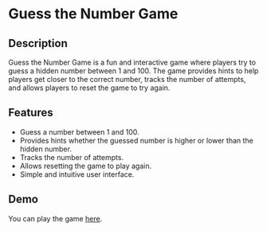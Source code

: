 # Guess the Number Game

## Description

Guess the Number Game is a fun and interactive game where players try to guess a hidden number between 1 and 100. The game provides hints to help players get closer to the correct number, tracks the number of attempts, and allows players to reset the game to try again.

## Features

- Guess a number between 1 and 100.
- Provides hints whether the guessed number is higher or lower than the hidden number.
- Tracks the number of attempts.
- Allows resetting the game to play again.
- Simple and intuitive user interface.

## Demo

You can play the game [here](https://anastacodes.github.io/GuessTheNumberGame/).
